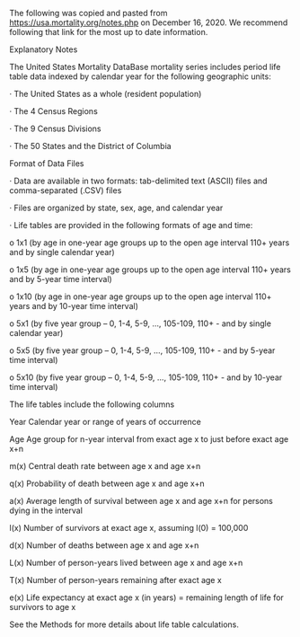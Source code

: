 The following was copied and pasted from https://usa.mortality.org/notes.php on December 16, 2020.
We recommend following that link for the most up to date information.

Explanatory Notes

The United States Mortality DataBase mortality series includes period life table data indexed by calendar year for the following geographic units:

·      The United States as a whole (resident population)

·      The 4 Census Regions

·      The 9 Census Divisions

·      The 50 States and the District of Columbia

Format of Data Files

·      Data are available in two formats: tab-delimited text (ASCII) files and comma-separated (.CSV) files

·      Files are organized by state, sex, age, and calendar year

·      Life tables are provided in the following formats of age and time:

o   1x1 (by age in one-year age groups up to the open age interval 110+ years and by single calendar year)

o   1x5 (by age in one-year age groups up to the open age interval 110+ years and by 5-year time interval)

o   1x10 (by age in one-year age groups up to the open age interval 110+ years and by 10-year time interval)

o   5x1 (by five year group – 0, 1-4, 5-9, …, 105-109, 110+ - and by single calendar year)

o   5x5 (by five year group – 0, 1-4, 5-9, …, 105-109, 110+ - and by 5-year time interval)

o   5x10 (by five year group – 0, 1-4, 5-9, …, 105-109, 110+ - and by 10-year time interval)

The life tables include the following columns

Year     Calendar year or range of years of occurrence

Age      Age group for n-year interval from exact age x to just before exact age x+n

m(x)     Central death rate between age x and age x+n

q(x)      Probability of death between age x and age x+n

a(x)      Average length of survival between age x and age x+n for persons dying in the interval

l(x)       Number of survivors at exact age x, assuming l(0) = 100,000

d(x)      Number of deaths between age x and age x+n

L(x)      Number of person-years lived between age x and age x+n

T(x)      Number of person-years remaining after exact age x

e(x)      Life expectancy at exact age x (in years) = remaining length of life for survivors to age x

See the Methods for more details about life table calculations.

